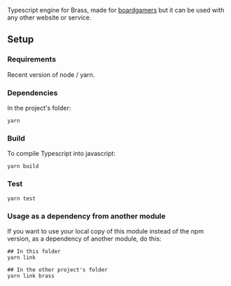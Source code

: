 Typescript engine for Brass, made for [boardgamers](https://boardgamers.space) but it can be used with any other website or service.

## Setup

### Requirements

Recent version of node / yarn.

### Dependencies

In the project's folder:

```
yarn
```

### Build

To compile Typescript into javascript:

```
yarn build
```

### Test

```
yarn test
```

### Usage as a dependency from another module

If you want to use your local copy of this module instead of the npm version, as a dependency of
another module, do this:

```
## In this folder
yarn link

## In the other project's folder
yarn link brass
```
